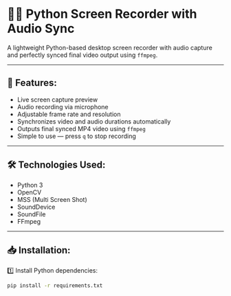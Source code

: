 # 🎥📸 Python Screen Recorder with Audio Sync

A lightweight Python-based desktop screen recorder with audio capture and perfectly synced final video output using `ffmpeg`.  

---

## 📌 Features:
- Live screen capture preview
- Audio recording via microphone
- Adjustable frame rate and resolution
- Synchronizes video and audio durations automatically
- Outputs final synced MP4 video using `ffmpeg`
- Simple to use — press `q` to stop recording

---

## 🛠️ Technologies Used:
- Python 3
- OpenCV
- MSS (Multi Screen Shot)
- SoundDevice
- SoundFile
- FFmpeg

---

## 📥 Installation:

1️⃣ Install Python dependencies:

```bash
pip install -r requirements.txt

